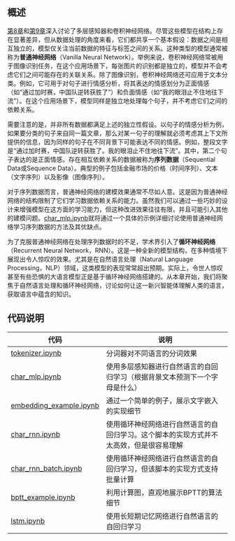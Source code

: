 ## 概述

[第8章](../ch08_mlp)和[第9章](ch09_cnn)深入讨论了多层感知器和卷积神经网络。尽管这些模型在结构上存在显著差异，但从数据处理的角度来看，它们都共享一个基本假设：数据之间是相互独立的，模型仅关注当前数据的特征与标签之间的关系。这种类型的模型通常被称为**普通神经网络**（Vanilla Neural Network）。举例来说，卷积神经网络常被用于图像识别任务，在这个应用场景下，每张图片的识别都是独立的，模型并不会考虑它们之间可能存在的关联关系。除了图像识别，卷积神经网络还可应用于文本分类。例如，它可用于对句子进行情感分析，将其表达的情感划分为正面情感（如“通过加时赛，中国队逆转获胜了”）和负面情感（如“我的眼泪止不住地往下流”）。在这个应用场景下，模型同样是独立地处理每个句子，并不考虑它们之间的依赖关系。

需要注意的是，并非所有数据都满足上述的独立性假设。以句子的情感分析为例，如果要分类的句子来自同一篇文章，那么对某一句子的理解就必须考虑其上下文所提供的信息，因为同样的句子在不同背景下可能表达不同的情感。例如，整段文字是“通过加时赛，中国队逆转获胜了。我的眼泪止不住地往下流”。其中，第二个句子表达的是正面情感。存在相互依赖关系的数据被称为**序列数据**（Sequential Data或Sequence Data）。典型的例子包括金融市场的价格（时间序列）、文本（文字序列）以及影像（图像序列）。

对于序列数据而言，普通神经网络的建模效果通常不尽如人意。这是因为普通神经网络的结构限制了它们学习数据依赖关系的能力。虽然我们可以通过一些巧妙的设计来增强模型在这方面的学习能力，但这种改进效果往往有限，并且可能引入其他的建模问题。[char_mlp.ipynb](char_mlp.ipynb)就将通过一个具体的示例详细讨论使用普通神经网络学习序列数据的方法及其优缺点。

为了克服普通神经网络在处理序列数据时的不足，学术界引入了**循环神经网络**（Recurrent Neural Network，RNN）。这是一种全新的模型结构，在多种情境下展现出令人惊叹的效果。尤其是在自然语言处理（Natural Language Processing，NLP）领域，这类模型的表现常常超出预期。实际上，令世人惊叹甚至有些恐惧的大语言模型正是基于循环神经网络搭建的。从本章开始，我们将聚焦于自然语言处理和循环神经网络，讨论如何让这一新兴智能体理解人类的语言，获取语言中蕴含的知识。


## 代码说明

|代码|说明|
|---|---|
|[tokenizer.ipynb](tokenizer.ipynb)| 分词器对不同语言的分词效果 |
|[char_mlp.ipynb](char_mlp.ipynb)| 使用多层感知器进行自然语言的自回归学习（根据背景文本预测下一个字母是什么） |
|[embedding_example.ipynb](embedding_example.ipynb)| 通过一个简单的例子，展示文字嵌入的实现细节 |
|[char\_rnn.ipynb](char_rnn.ipynb)| 使用循环神经网络进行自然语言的自回归学习。这个脚本的实现方式并不太高效，但是很容易理解 |
|[char\_rnn_batch.ipynb](char_rnn_batch.ipynb)| 使用循环神经网络进行自然语言的自回归学习，但该脚本的实现方式支持批量计算 |
|[bptt_example.ipynb](bptt_example.ipynb)| 利用计算图，直观地展示BPTT的算法细节 |
|[lstm.ipynb](lstm.ipynb)| 使用长短期记忆网络进行自然语言的自回归学习 |